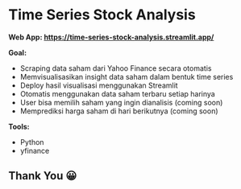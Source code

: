 # Time Series Stock Analysis
**Web App: https://time-series-stock-analysis.streamlit.app/**

**Goal:**
- Scraping data saham dari Yahoo Finance secara otomatis
- Memvisualisasikan insight data saham dalam bentuk time series
- Deploy hasil visualisasi menggunakan Streamlit
- Otomatis menggunakan data saham terbaru setiap harinya
- User bisa memilih saham yang ingin dianalisis (coming soon)
- Memprediksi harga saham di hari berikutnya (coming soon)

**Tools:**
- Python
- yfinance

## **Thank You 😀**